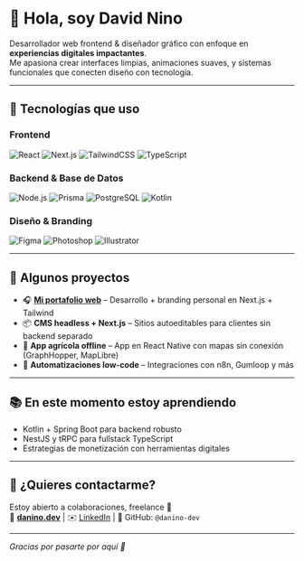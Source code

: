 # 👋 Hola, soy David Nino

Desarrollador web frontend & diseñador gráfico con enfoque en **experiencias digitales impactantes**.  
Me apasiona crear interfaces limpias, animaciones suaves, y sistemas funcionales que conecten diseño con tecnología.

---

## 💼 Tecnologías que uso

### Frontend
![React](https://img.shields.io/badge/-React-61DAFB?style=flat&logo=react)
![Next.js](https://img.shields.io/badge/-Next.js-000?style=flat&logo=nextdotjs)
![TailwindCSS](https://img.shields.io/badge/-TailwindCSS-38B2AC?style=flat&logo=tailwindcss)
![TypeScript](https://img.shields.io/badge/-TypeScript-3178C6?style=flat&logo=typescript)

### Backend & Base de Datos
![Node.js](https://img.shields.io/badge/-Node.js-339933?style=flat&logo=nodedotjs)
![Prisma](https://img.shields.io/badge/-Prisma-2D3748?style=flat&logo=prisma)
![PostgreSQL](https://img.shields.io/badge/-PostgreSQL-336791?style=flat&logo=postgresql)
![Kotlin](https://img.shields.io/badge/-Kotlin-7F52FF?style=flat&logo=kotlin)

### Diseño & Branding
![Figma](https://img.shields.io/badge/-Figma-F24E1E?style=flat&logo=figma)
![Photoshop](https://img.shields.io/badge/-Photoshop-31A8FF?style=flat&logo=adobephotoshop)
![Illustrator](https://img.shields.io/badge/-Illustrator-FF9A00?style=flat&logo=adobeillustrator)

---

## 🚀 Algunos proyectos

- 🎧 **[Mi portafolio web](https://danino.dev)** – Desarrollo + branding personal en Next.js + Tailwind
- 📦 **CMS headless + Next.js** – Sitios autoeditables para clientes sin backend separado
- 📲 **App agrícola offline** – App en React Native con mapas sin conexión (GraphHopper, MapLibre)
- 🤖 **Automatizaciones low-code** – Integraciones con n8n, Gumloop y más

---

## 📚 En este momento estoy aprendiendo

- Kotlin + Spring Boot para backend robusto
- NestJS y tRPC para fullstack TypeScript
- Estrategias de monetización con herramientas digitales

---

## 💬 ¿Quieres contactarme?

Estoy abierto a colaboraciones, freelance 🚀  
📩 **[danino.dev](https://danino.dev)** | ✉️ [LinkedIn](https://linkedin.com/in/davidnino) | 📮 GitHub: `@danino-dev`

---

_Gracias por pasarte por aquí 🙌_
